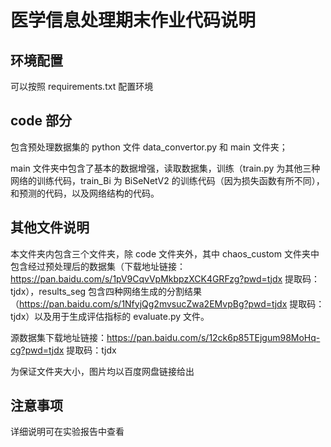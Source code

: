 # 医学信息处理期末作业代码说明

## 环境配置

可以按照 requirements.txt 配置环境

## code 部分

包含预处理数据集的 python 文件 data_convertor.py 和 main 文件夹；

main 文件夹中包含了基本的数据增强，读取数据集，训练（train.py 为其他三种网络的训练代码，train_Bi 为 BiSeNetV2 的训练代码（因为损失函数有所不同），和预测的代码，以及网络结构的代码。

## 其他文件说明

本文件夹内包含三个文件夹，除 code 文件夹外，其中 chaos_custom 文件夹中包含经过预处理后的数据集（下载地址链接：<https://pan.baidu.com/s/1pV9CqvVpMkbpzXCK4GRFzg?pwd=tjdx> 提取码：tjdx），results_seg 包含四种网络生成的分割结果（<https://pan.baidu.com/s/1NfyjQg2mvsucZwa2EMvpBg?pwd=tjdx> 提取码：tjdx）以及用于生成评估指标的 evaluate.py 文件。

源数据集下载地址链接：<https://pan.baidu.com/s/12ck6p85TEjgum98MoHq-cg?pwd=tjdx> 提取码：tjdx&#x20;

为保证文件夹大小，图片均以百度网盘链接给出

## 注意事项

详细说明可在实验报告中查看
